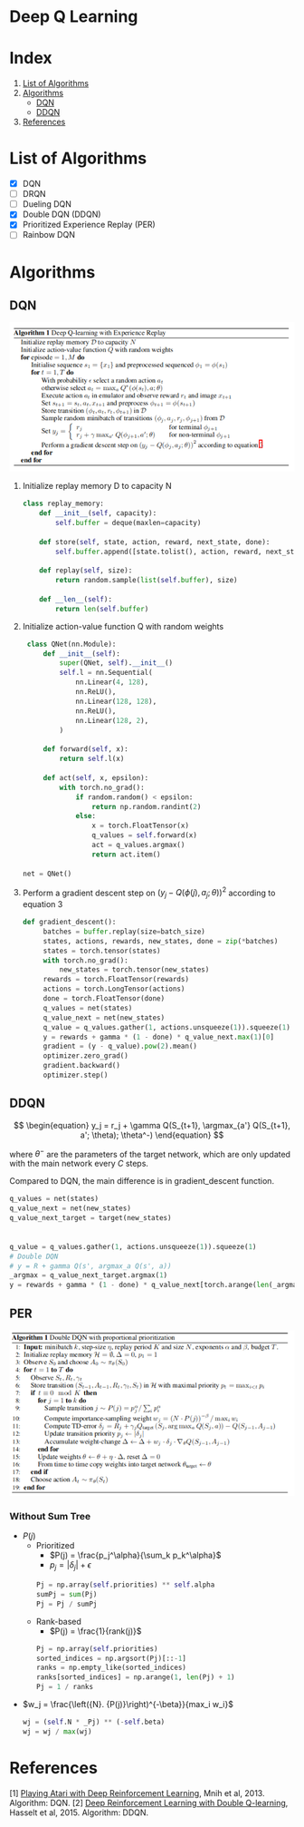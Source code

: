 # Deep Q Learning

# Index

1. [List of Algorithms](#list-of-algorithms)
2. [Algorithms](#algorithms)
   - [DQN](#dqn)
   - [DDQN](#ddqn)
3. [References](#references)

# List of Algorithms

- [x] DQN
- [ ] DRQN
- [ ] Dueling DQN
- [x] Double DQN (DDQN)
- [x] Prioritized Experience Replay (PER)
- [ ] Rainbow DQN

# Algorithms

## DQN

![Alt text](../assets/DQN.png)

1. Initialize replay memory D to capacity N

   ```py
   class replay_memory:
       def __init__(self, capacity):
           self.buffer = deque(maxlen=capacity)

       def store(self, state, action, reward, next_state, done):
           self.buffer.append([state.tolist(), action, reward, next_state.tolist(), done])

       def replay(self, size):
           return random.sample(list(self.buffer), size)

       def __len__(self):
           return len(self.buffer)
   ```

2. Initialize action-value function Q with random weights

   ```py
    class QNet(nn.Module):
        def __init__(self):
            super(QNet, self).__init__()
            self.l = nn.Sequential(
                nn.Linear(4, 128),
                nn.ReLU(),
                nn.Linear(128, 128),
                nn.ReLU(),
                nn.Linear(128, 2),
            )

        def forward(self, x):
            return self.l(x)

        def act(self, x, epsilon):
            with torch.no_grad():
                if random.random() < epsilon:
                    return np.random.randint(2)
                else:
                    x = torch.FloatTensor(x)
                    q_values = self.forward(x)
                    act = q_values.argmax()
                    return act.item()

   net = QNet()
   ```

3. Perform a gradient descent step on $(y_j − Q(\phi(j), a_j; θ))^2$ according to equation 3
   ```py
   def gradient_descent():
        batches = buffer.replay(size=batch_size)
        states, actions, rewards, new_states, done = zip(*batches)
        states = torch.tensor(states)
        with torch.no_grad():
            new_states = torch.tensor(new_states)
        rewards = torch.FloatTensor(rewards)
        actions = torch.LongTensor(actions)
        done = torch.FloatTensor(done)
        q_values = net(states)
        q_value_next = net(new_states)
        q_value = q_values.gather(1, actions.unsqueeze(1)).squeeze(1)
        y = rewards + gamma * (1 - done) * q_value_next.max(1)[0]
        gradient = (y - q_value).pow(2).mean()
        optimizer.zero_grad()
        gradient.backward()
        optimizer.step()
   ```

## DDQN

$$
\begin{equation}
y_j = r_j + \gamma Q(S_{t+1}, \argmax_{a'} Q(S_{t+1}, a'; \theta); \theta^-)
\end{equation}
$$

where $\theta^-$ are the parameters of the target network, which are only updated with the main network every $C$ steps.

Compared to DQN, the main difference is in gradient_descent function.

```py
q_values = net(states)
q_value_next = net(new_states)
q_value_next_target = target(new_states)


q_value = q_values.gather(1, actions.unsqueeze(1)).squeeze(1)
# Double DQN
# y = R + gamma Q(s', argmax_a Q(s', a))
_argmax = q_value_next_target.argmax(1)
y = rewards + gamma * (1 - done) * q_value_next[torch.arange(len(_argmax)), _argmax]
```

## PER

![PER](../assets/PER.png)

### Without Sum Tree

- $P(j)$
  - Prioritized
    - $P(j) = \frac{p_j^\alpha}{\sum_k p_k^\alpha}$
    - $p_j = |\delta_j| + \epsilon$
    ```py
    Pj = np.array(self.priorities) ** self.alpha
    sumPj = sum(Pj)
    Pj = Pj / sumPj
    ```
  - Rank-based
    - $P(j) = \frac{1}{rank(j)}$
    ```py
    Pj = np.array(self.priorities)
    sorted_indices = np.argsort(Pj)[::-1]
    ranks = np.empty_like(sorted_indices)
    ranks[sorted_indices] = np.arange(1, len(Pj) + 1)
    Pj = 1 / ranks
    ```
- $w_j = \frac{\left({N}. {P(j)}\right)^{-\beta}}{max_i w_i}$
  ```py
  wj = (self.N * _Pj) ** (-self.beta)
  wj = wj / max(wj)
  ```

# References

[1] [Playing Atari with Deep Reinforcement Learning](https://arxiv.org/pdf/1312.5602.pdf), Mnih et al, 2013. Algorithm: DQN.
[2] [Deep Reinforcement Learning with Double Q-learning](https://arxiv.org/pdf/1509.06461.pdf), Hasselt et al, 2015. Algorithm: DDQN.
